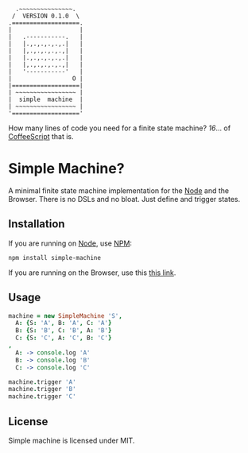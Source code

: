 ```shell
  .~~~~~~~~~~~~~~~.
 /  VERSION 0.1.0  \
.===================.
|                   |
|   .-----------.   |
|   |.,.,.,.,.,.|   |
|   |,.,.,.,.,.,|   |
|   |.,.,.,.,.,.|   |
|   |,.,.,.,.,.,|   |
|   '-----------'   |
|                 O |
|===================|
| ~~~~~~~~~~~~~~~~~ |
|  simple  machine  |
| ~~~~~~~~~~~~~~~~~ |
'==================='
```

How many lines of code you need for a finite state machine? *16*... of
[CoffeeScript][cs] that is.

Simple Machine?
===============

A minimal finite state machine implementation for the [Node][nd] and the
Browser. There is no DSLs and no bloat. Just define and trigger states.

Installation
------------

If you are running on [Node][nd], use [NPM][np]:

    npm install simple-machine

If you are running on the Browser, use this [this link][dw].

Usage
-----

```coffeescript
machine = new SimpleMachine 'S',
  A: {S: 'A', B: 'A', C: 'A'}
  B: {S: 'B', C: 'B', A: 'B'}
  C: {S: 'C', A: 'C', B: 'C'}
,
  A: -> console.log 'A'
  B: -> console.log 'B'
  C: -> console.log 'C'

machine.trigger 'A'
machine.trigger 'B'
machine.trigger 'C'
```

License
-------

Simple machine is licensed under MIT.

[nd]: http://nodejs.org/
[np]: http://npmjs.org/
[cs]: http://coffeescript.org/
[dw]: https://raw.github.com/gsamokovarov/simple-machine/master/simple-machine.min.js